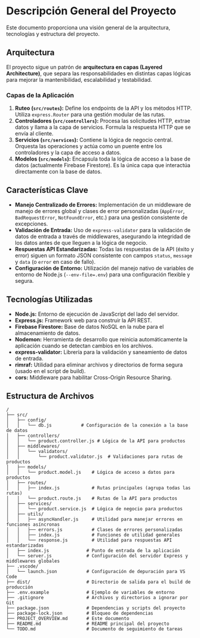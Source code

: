 # Descripción General del Proyecto

Este documento proporciona una visión general de la arquitectura, tecnologías y estructura del proyecto.

## Arquitectura

El proyecto sigue un patrón de **arquitectura en capas (Layered Architecture)**, que separa las responsabilidades en distintas capas lógicas para mejorar la mantenibilidad, escalabilidad y testabilidad.

### Capas de la Aplicación

1.  **Ruteo (`src/routes`):** Define los endpoints de la API y los métodos HTTP. Utiliza `express.Router` para una gestión modular de las rutas.
2.  **Controladores (`src/controllers`):** Procesa las solicitudes HTTP, extrae datos y llama a la capa de servicios. Formula la respuesta HTTP que se envía al cliente.
3.  **Servicios (`src/services`):** Contiene la lógica de negocio central. Orquesta las operaciones y actúa como un puente entre los controladores y la capa de acceso a datos.
4.  **Modelos (`src/models`):** Encapsula toda la lógica de acceso a la base de datos (actualmente Firebase Firestore). Es la única capa que interactúa directamente con la base de datos.

## Características Clave

*   **Manejo Centralizado de Errores:** Implementación de un middleware de manejo de errores global y clases de error personalizadas (`AppError`, `BadRequestError`, `NotFoundError`, etc.) para una gestión consistente de excepciones.
*   **Validación de Entrada:** Uso de `express-validator` para la validación de datos de entrada a través de middlewares, asegurando la integridad de los datos antes de que lleguen a la lógica de negocio.
*   **Respuestas API Estandarizadas:** Todas las respuestas de la API (éxito y error) siguen un formato JSON consistente con campos `status`, `message` y `data` (o `error` en caso de fallo).
*   **Configuración de Entorno:** Utilización del manejo nativo de variables de entorno de Node.js (`--env-file=.env`) para una configuración flexible y segura.

## Tecnologías Utilizadas

-   **Node.js:** Entorno de ejecución de JavaScript del lado del servidor.
-   **Express.js:** Framework web para construir la API REST.
-   **Firebase Firestore:** Base de datos NoSQL en la nube para el almacenamiento de datos.
-   **Nodemon:** Herramienta de desarrollo que reinicia automáticamente la aplicación cuando se detectan cambios en los archivos.
-   **express-validator:** Librería para la validación y saneamiento de datos de entrada.
-   **rimraf:** Utilidad para eliminar archivos y directorios de forma segura (usado en el script de build).
-   **cors:** Middleware para habilitar Cross-Origin Resource Sharing.

## Estructura de Archivos

```
/
├── src/
│   ├── config/
│   │   └── db.js           # Configuración de la conexión a la base de datos
│   ├── controllers/
│   │   └── product.controller.js # Lógica de la API para productos
│   ├── middlewares/
│   │   └── validators/
│   │       └── product.validator.js  # Validaciones para rutas de productos
│   ├── models/
│   │   └── product.model.js    # Lógica de acceso a datos para productos
│   ├── routes/
│   │   ├── index.js            # Rutas principales (agrupa todas las rutas)
│   │   └── product.route.js    # Rutas de la API para productos
│   ├── services/
│   │   └── product.service.js  # Lógica de negocio para productos
│   ├── utils/
│   │   ├── asyncHandler.js     # Utilidad para manejar errores en funciones asíncronas
│   │   ├── errors.js           # Clases de errores personalizadas
│   │   ├── index.js            # Funciones de utilidad generales
│   │   └── response.js         # Utilidad para respuestas API estandarizadas
│   ├── index.js              # Punto de entrada de la aplicación
│   └── server.js             # Configuración del servidor Express y middlewares globales
├── .vscode/
│   └── launch.json           # Configuración de depuración para VS Code
├── dist/                     # Directorio de salida para el build de producción
├── .env.example              # Ejemplo de variables de entorno
├── .gitignore                # Archivos y directorios a ignorar por Git
├── package.json              # Dependencias y scripts del proyecto
├── package-lock.json         # Bloqueo de dependencias
├── PROJECT_OVERVIEW.md       # Este documento
├── README.md                 # README principal del proyecto
└── TODO.md                   # Documento de seguimiento de tareas
